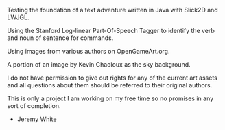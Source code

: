 Testing the foundation of a text adventure written in Java with Slick2D and LWJGL.

Using the Stanford Log-linear Part-Of-Speech Tagger to identify the verb and noun of sentence for commands.

Using images from various authors on OpenGameArt.org.

A portion of an image by Kevin Chaoloux as the sky background.

I do not have permission to give out rights for any of the current art assets and all questions about them should be referred to their original authors.

This is only a project I am working on my free time so no promises in any sort of completion.

- Jeremy White
